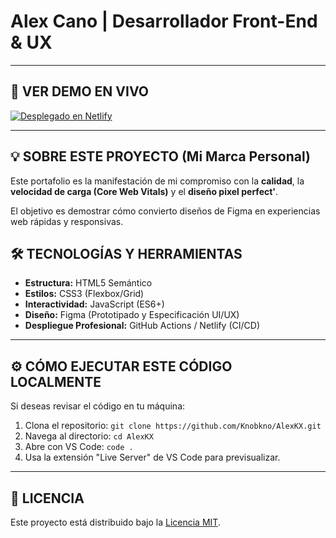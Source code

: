 # Alex Cano | Desarrollador Front-End & UX

---

## 🚀 VER DEMO EN VIVO

[![Desplegado en Netlify](https://img.shields.io/badge/Netlify-00C7B7?style=for-the-badge&logo=netlify&logoColor=white)](https://[!!!].netlify.app)

---

## 💡 SOBRE ESTE PROYECTO (Mi Marca Personal)

Este portafolio es la manifestación de mi compromiso con la **calidad**, la **velocidad de carga (Core Web Vitals)** y el **diseño pixel perfect'**.

El objetivo es demostrar cómo convierto diseños de Figma en experiencias web rápidas y responsivas.

## 🛠 TECNOLOGÍAS Y HERRAMIENTAS

* **Estructura:** HTML5 Semántico
* **Estilos:** CSS3 (Flexbox/Grid)
* **Interactividad:** JavaScript (ES6+)
* **Diseño:** Figma (Prototipado y Especificación UI/UX)
* **Despliegue Profesional:** GitHub Actions / Netlify (CI/CD)

---

## ⚙️ CÓMO EJECUTAR ESTE CÓDIGO LOCALMENTE

Si deseas revisar el código en tu máquina:

1.  Clona el repositorio:
    `git clone https://github.com/Knobkno/AlexKX.git`
2.  Navega al directorio:
    `cd AlexKX`
3.  Abre con VS Code:
    `code .`
4.  Usa la extensión "Live Server" de VS Code para previsualizar.

---

## 📜 LICENCIA

Este proyecto está distribuido bajo la [Licencia MIT](LICENSE).
